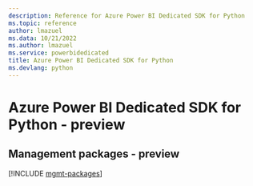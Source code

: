 ```yaml
---
description: Reference for Azure Power BI Dedicated SDK for Python
ms.topic: reference
author: lmazuel
ms.data: 10/21/2022
ms.author: lmazuel
ms.service: powerbidedicated
title: Azure Power BI Dedicated SDK for Python
ms.devlang: python
---
```

# Azure Power BI Dedicated SDK for Python - preview

## Management packages - preview
[!INCLUDE [mgmt-packages](power-bi-dedicated-mgmt-index.md)]
